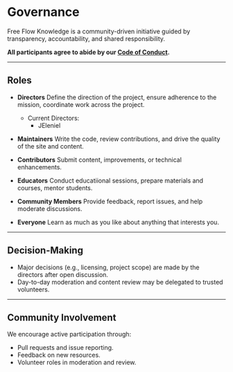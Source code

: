 # Governance

Free Flow Knowledge is a community-driven initiative guided by transparency, accountability, and shared responsibility.

**All participants agree to abide by our [Code of Conduct](CODE_OF_CONDUCT.md).**

---

## Roles

- **Directors**
  Define the direction of the project, ensure adherence to the mission, coordinate work across the project.

    + Current Directors:
        * JEleniel

- **Maintainers**
  Write the code, review contributions, and drive the quality of the site and content.

- **Contributors**
  Submit content, improvements, or technical enhancements.

- **Educators**
  Conduct educatiional sessions, prepare materials and courses, mentor students.

- **Community Members**
  Provide feedback, report issues, and help moderate discussions.

- **Everyone**
  Learn as much as you like about anything that interests you.

---

## Decision-Making

- Major decisions (e.g., licensing, project scope) are made by the directors after open discussion.
- Day-to-day moderation and content review may be delegated to trusted volunteers.

---

## Community Involvement

We encourage active participation through:

- Pull requests and issue reporting.
- Feedback on new resources.
- Volunteer roles in moderation and review.
